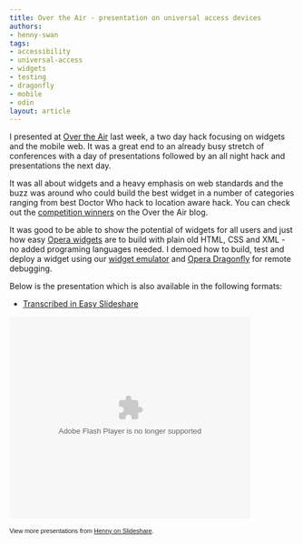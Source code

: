 ```yaml
---
title: Over the Air - presentation on universal access devices
authors:
- henny-swan
tags:
- accessibility
- universal-access
- widgets
- testing
- dragonfly
- mobile
- odin
layout: article
---
```

<p>I presented at <a href="http://overtheair.org/">Over the Air</a> last week, a two day hack focusing on widgets and the mobile web. It was a great end to an already busy stretch of conferences with a day of presentations followed by an all night hack and presentations the next day.</p>

<p>It was all about widgets and a heavy emphasis on web standards and the buzz was around who could build the best widget in a number of categories ranging from best Doctor Who hack to location aware hack. You can check out the <a href="http://overtheair.org/blog/competition/">competition winners</a> on the Over the Air blog.</p>

<p>It was good to be able to show the potential of widgets for all users and just how easy <a href="http://widgets.opera.com/">Opera widgets</a> are to build with plain old HTML, CSS and XML - no added programing languages needed. I demoed how to build, test and deploy a widget using our <a href="http://dev.opera.com/articles/view/widget-emulator/">widget emulator</a> and <a href="http://www.opera.com/dragonfly/">Opera Dragonfly</a> for remote debugging.

Below is the presentation which is also available in the following formats:

<ul>
<li><a href="http://icant.co.uk/easy-slideshare/?slides=http://www.slideshare.net/iheni/universal-access-across-devices">Transcribed in Easy Slideshare</a></li>
</ul>

<object style="margin:0px" width="425" height="355"><param name="movie" value="http://static.slidesharecdn.com/swf/ssplayer2.swf?doc=universalaccessdevicesovertheair-091001052453-phpapp01&amp;stripped_title=universal-access-across-devices" /><param name="allowFullScreen" value="true" /><param name="allowScriptAccess" value="never" /><embed src="http://static.slidesharecdn.com/swf/ssplayer2.swf?doc=universalaccessdevicesovertheair-091001052453-phpapp01&amp;stripped_title=universal-access-across-devices" type="application/x-shockwave-flash" allowfullscreen="true" width="425" height="355" allowscriptaccess="never" /></object><div style="font-size:11px;font-family:tahoma,arial;height:26px;padding-top:2px;">View more presentations from <a style="text-decoration:underline;" href="http://www.slideshare.net/iheni">Henny on Slideshare</a>.</div></p>
